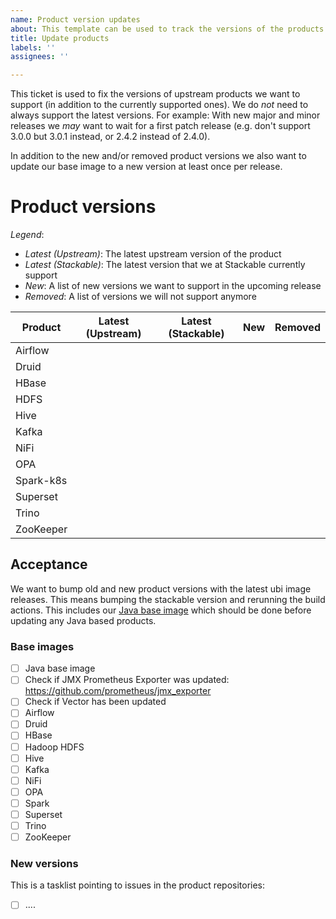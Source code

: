 ```yaml
---
name: Product version updates
about: This template can be used to track the versions of the products we want to release
title: Update products
labels: ''
assignees: ''

---
```


This ticket is used to fix the versions of upstream products we want to support (in addition to the currently supported ones).
We do _not_ need to always support the latest versions.
For example: With new major and minor releases we _may_ want to wait for a first patch release (e.g. don't support 3.0.0 but 3.0.1 instead, or 2.4.2 instead of 2.4.0).

In addition to the new and/or removed product versions we also want to update our base image to a new version at least once per release.

# Product versions

_Legend_:
* _Latest (Upstream)_: The latest upstream version of the product
* _Latest (Stackable)_: The latest version that we at Stackable currently support
* _New_: A list of new versions we want to support in the upcoming release
* _Removed_: A list of versions we will not support anymore

| Product   | Latest (Upstream) | Latest (Stackable) | New | Removed |
|-----------|-------------------|--------------------|-----|---------|
| Airflow   | | | | |
| Druid     | | | | |
| HBase     | | | | |
| HDFS      | | | | |
| Hive      | | | | |
| Kafka     | | | | |
| NiFi      | | | | |
| OPA       | | | | |
| Spark-k8s | | | | |
| Superset  | | | | |
| Trino     | | | | |
| ZooKeeper | | | | |

## Acceptance 

We want to bump old and new product versions with the latest ubi image releases. This means bumping the stackable version and rerunning the build actions. This includes our [Java base image](https://github.com/stackabletech/docker-images/tree/main/java-base) which should be done before updating any Java based products.

### Base images

- [ ] Java base image
- [ ] Check if JMX Prometheus Exporter was updated: https://github.com/prometheus/jmx_exporter
- [ ] Check if Vector has been updated
- [ ] Airflow
- [ ] Druid
- [ ] HBase
- [ ] Hadoop HDFS
- [ ] Hive
- [ ] Kafka
- [ ] NiFi
- [ ] OPA
- [ ] Spark
- [ ] Superset
- [ ] Trino
- [ ] ZooKeeper

### New versions

This is a tasklist pointing to issues in the product repositories:

- [ ] ....
